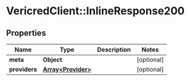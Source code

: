 # VericredClient::InlineResponse200

## Properties
Name | Type | Description | Notes
------------ | ------------- | ------------- | -------------
**meta** | **Object** |  | [optional] 
**providers** | [**Array&lt;Provider&gt;**](Provider.md) |  | [optional] 


